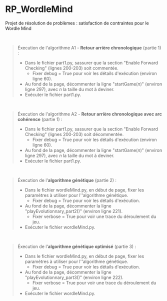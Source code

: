# RP_WordleMind

Projet de résolution de problèmes : satisfaction de contraintes pour le Wordle Mind

<br>

> Éxecution de l'algorithme A1 - **Retour arrière chronologique** (partie 1) :
>
> * Dans le fichier part1.py, sassurer que la section "Enable Forward Checking" (lignes 200-203) soit commentée.
>   * Fixer debug = True pour voir les détails d'exécution (environ ligne 60).
> * Au fond de la page, décommenter la ligne "startGame(*n*)" (environ ligne 297), avec *n* la taille du mot à deviner.
> * Exécuter le fichier part1.py.

<br>

> Éxecution de l'algorithme A2 - **Retour arrière chronologique avec arc cohérence** (partie 1) :
>
> * Dans le fichier part1.py, sassurer que la section "Enable Forward Checking" (lignes 200-203) soit décommentée.
>   * Fixer debug = True pour voir les détails d'exécution (environ ligne 60).
> * Au fond de la page, décommenter la ligne "startGame(*n*)" (environ ligne 297), avec *n* la taille du mot à deviner.
> * Exécuter le fichier part1.py.

<br>

> Éxecution de l'**algorithme génétique** (partie 2) :
>
> * Dans le fichier wordleMind.py, en début de page, fixer les paramètres à utiliser pour l''algorithme génétique.
>   * Fixer debug = True pour voir les détails d'exécution.
> * Au fond de la page, décommenter la ligne "playEvolutionnary_part2()" (environ ligne 221).
>   * Fixer verbose = True pour voir une trace du déroulement du jeu.
> * Exécuter le fichier wordleMind.py.

<br>

> Éxecution de l'**algorithme génétique optimisé** (partie 3) :
>
> * Dans le fichier wordleMind.py, en début de page, fixer les paramètres à utiliser pour l''algorithme génétique.
>   * Fixer debug = True pour voir les détails d'exécution.
> * Au fond de la page, décommenter la ligne "playEvolutionnary_part3()" (environ ligne 222).
>   * Fixer verbose = True pour voir une trace du déroulement du jeu.
> * Exécuter le fichier wordleMind.py.
